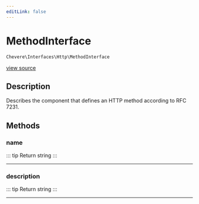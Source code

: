 ```yaml
---
editLink: false
---
```


# MethodInterface

`Chevere\Interfaces\Http\MethodInterface`

[view source](https://github.com/chevere/chevere/blob/master/src/Chevere/Interfaces/Http/MethodInterface.php)

## Description

Describes the component that defines an HTTP method according to RFC 7231.

## Methods

### name

::: tip Return
string
:::

---

### description

::: tip Return
string
:::

---
